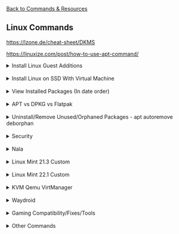 [Back to Commands & Resources](CommandsResources.md)

## Linux Commands
  https://lzone.de/cheat-sheet/DKMS

  https://linuxize.com/post/how-to-use-apt-command/

<details> 
  <summary>Install Linux Guest Additions</summary>
  <img src="Linux/guestadditions.png" alt="Zorin">

  - Device - Insert Guest Additions CD Image...
  - Go to disk and run:

        sudo ./VBoxLinuxAdditions.run
  - Give permissions to sharedfolder
  
        sudo adduser 'user' vboxsf
</details><br>
<details> 
        <summary>Install Linux on SSD With Virtual Machine</summary>
        <img src="Linux/Install Linux with VM/1.jpg" alt="1">
        <img src="Linux/Install Linux with VM/2.jpg" alt="2">
        <img src="Linux/Install Linux with VM/3.jpg" alt="3">
        <img src="Linux/Install Linux with VM/4.jpg" alt="4">
</details><br>

<details> 
  <summary>View Installed Packages (In date order)</summary>

  - ls -1t - get all dpkg.log* file names in chronological order
  - zcat -f - IF file is of gzip type then decompress it, ELSE just pass on the content.
  - tac - Reverse output of cat, line-by-line to makes sure we get the correct chronological order.
  - grep - Only check for installed or upgrade packages.
  - awk -F ':a' - Separate the architecture field from the package name
  - column -t - pretty print the columns separated by space
  - As shown above, it only works on ARM architecture and need slight modification for the architecture field separator 

        for x in $(ls -1t /var/log/dpkg.log*); do zcat -f $x |tac |grep -e " install " -e " upgrade "; done |awk -F ":a" '{print $1 " :a" $2}' |column -t
</details><br>





<details>
  <summary>APT vs DPKG vs Flatpak</summary>

  - APT Uses dpkg to Install Packages
  - APT Can Download Packages from remote repositories
  - APT is the native package manager on Debian-based systems. It installs files to your root file system (e.g. /usr/bin/pdflatex)
  - Dpkg Won't Install Dependencies
  - Dpkg Indexes Local Packages Only
  - Flatpak places configuration and data files in ~/.var, doesnt conform to XDG base directory specification
  - Flatpak isolates and sandboxes programs, a distribution-agnostic package format

        apt list --installed
        dpkg -l > apps.txt (sends to txt in home dir)
        apt-cache search <search term>
        apt-cache pkgnames <search_term>
</details><br>





<details>
  <summary>Uninstall/Remove Unused/Orphaned Packages - apt autoremove deborphan</summary>

        apt-get remove packagename

> will remove the binaries, but not the configuration or data files of the package packagename. It will also leave dependencies installed with it on installation time untouched.

        "apt-get purge packagename" or "apt-get remove --purge packagename"

> will remove about everything regarding the package packagename, but not the dependencies installed with it on installation. Both commands are equivalent. <br>
particularly useful when you want to 'start all over' with an application because you messed up the configuration. However, it does not remove configuration or data files residing in users home directories, usually in hidden folders there. There is no easy way to get those removed as well.

        apt-get autoremove

> removes orphaned packages, i.e. installed packages that used to be installed as an dependency, but aren't any longer. Use this after removing a package which had installed dependencies you're no longer interested in.

        "aptitude remove packagename" or "aptitude purge packagename" (likewise)

> will also attempt to remove other packages which were required by packagename on but are not required by any remaining packages. Note that aptitude only remembers dependency information for packages that it has installed.
</details><br>


<details> 
  <summary>Security</summary>

 - Forum - https://forums.linuxmint.com/viewtopic.php?t=390000

 - Blog - https://easylinuxtipsproject.blogspot.com/p/security.html?m=1

 - Titus - https://youtu.be/QxNsyrftJ8I?si=cCUl6SgggGp9S0xE

 - General - https://youtu.be/Sa0KqbpLye4?si=eXpyoeV8ZrQd-n5u
</details><br>


<details>
  <summary>Nala</summary>

        sudo nala fetch
        Mirrors you want to keep separated by spaces (1..16): 1 2 3
> fetch debian mirrors test for fast download
        
        sudo nala update
        sudo nala upgrade
> ^DO ABOVE FIRST fetch lastest package, install updates

        sudo nala install packagename
> install package

        sudo nala purge packagename
        sudo nala autoremove
>uninstall package, remove unused packages

        nala list --upgradable
> see from update if anything can be upgraded

        nala search packagename
> search package
</details><br>




<details> 
  <summary>Linux Mint 21.3 Custom</summary>

- Favorites: 
  - Extensions
  - Themes
  - Disks (gnome-disks)
  - Disk Usage Analyzer (baobab)
  - Update Manager
  - Firewall Configuration (gufw)
  - Timeshift
- Panel:
  - System monitor
  - Files
  - Firefox
  - Terminal
  - Software Manager
  - System Setting
  - Screenshot
  - Discord
  - VSCodium
- Extensions
  - Transparent Panels Reloaded (#181237/Opacity 70)
  - gTiles 1(3,1.5---1) 2(3,1.5---1,1) 3(1,1---1) 4(.3,3,.3,4.5,.3---.5,8,.5)
- Applets
  - Command Launcher
  - CinnVIIStarkMenu
  
        gnome-screenshot -w (screenshot current window)
        gnome-terminal -- waydroid first-launch (run waydroid on terminal)
- Keyboard > Shortcuts
  - Windows > Position > Move Window (Add)

        Shift + Ctrl + Alt + Z
  - Custom Shortcuts > gnome-screenshot-snip (Make)

        gnome-screenshot -a
        Shift + Ctrl + Alt + S

- Other
  - [Tela Icon](https://github.com/vinceliuice/Tela-icon-theme) [Guide](https://www.youtube.com/watch?v=oWRHumOldS8)
  - Commands:

        git clone https://github.com/vinceliuice/Tela-icon-theme.git
        sudo -s
        cd Tela-icon-theme/
        ./install.sh -d /usr/share/icons/

  - Terminal Color #181237/Preferences: Alt+Enter/No Menubar/Opacity/Palette:<br>
    [Option 1](https://coolors.co/22276e-a5a3d4-5b61ae-4b3e7f-e7e2f2-7e6ba2-2596be-d2d5ee)<br>
    [Option 2](https://coolors.co/7f8acd-7368a5-dbdbef-131a6a-cac7e9-6f75c3-37397f-efeaf5)
    [Accents (Raw)](https://coolors.co/293fc8-d1a993-efdae9-9c7db5-d0e0f7)
    [Primary (Raw)](https://coolors.co/4e3473-614ea0-2b38a0-8590d0-e8e6f3)
    [Accents (Firefox)](https://coolors.co/0020f0-c7deff-ffccf1-ff9c66-a333ff)
    [Primary (Firefox)](https://coolors.co/2f1f46-3b2f60-1a2361-394794-7367b6)
    [Accents (VSCode)](https://coolors.co/334eff-4760ff-85b8ff-c7deff-ffccf1-ff85de-ff9c66)
    [Primary (VSCode)](https://coolors.co/2f1f46-3b2f60-3f4ea2-2f40b1-8075bd-11152c-161f50-362e60)<br>

  - Firefox: Toolbar-Popup Color #5B61AE, Text #C7DEFF, Background-Search #1A2361, Tab Highlight #FFCCF1
  - Background 404 Clouds
  - ~/.config/gtk-3.0/[gtk.css](Linux/gtk.css) OR /usr/share/themes/404-Cloud-Mint-Y-Dark-Blue/gtk-3.0/[gtk.css](Linux/gtk.css)
  - Window Tiling - Drag to top maximizes
  - Sound - Sounds - Tiling and snapping windows (Off)
</details><br>

<details> 
  <summary>Linux Mint 22.1 Custom</summary>

- Favorites: 
  - System Setting
  - Extensions
  - Themes
  - Disks (gnome-disks)
  - Disk Usage Analyzer (baobab)
  - Update Manager
  - Firewall Configuration (gufw)
  - Timeshift
- Panel:
  - System monitor
  - Files
  - Zen
  - Terminal
  - Software Manager
  - Screenshot
  - Gimp
  - VSCodium
  - Steam
  - Bottles
  - Discord
- Other Apps
  - Nala
  - VLC
  - Mission Center
- Extensions
  - None

- Applets
  - Command Launcher
  
        gnome-screenshot -w (screenshot current window)
        gnome-terminal -- waydroid first-launch (run waydroid on terminal)
  - CinnVIIStarkMenu
  - Applets - Trash, Removable Drives, Favorites, Spacer, XApp Status Applet, Calendar, Corner bar
  
- Keyboard > Shortcuts
  - Windows > Position > Move Window (Add)

        CMD + Z
        Alt + Left Click (hold) - default actually
  - Custom Shortcuts > gnome-screenshot-snip (Make)

        gnome-screenshot -a
        Alt + Shift + S

- Other
  - [Tela Icon](https://github.com/vinceliuice/Tela-icon-theme) [Guide](https://www.youtube.com/watch?v=oWRHumOldS8)
  - Commands:

        git clone https://github.com/vinceliuice/Tela-icon-theme.git
        sudo -s
        cd Tela-icon-theme/
        ./install.sh -d /usr/share/icons/


  - Window Tiling - Drag to top maximizes
  - Sound - Sounds - Tiling and snapping windows (Off)
  - System settings > effects > (faster animation), [startup applications/preload] (optional)
  - Add application shortcuts (appimages) - Cinnamon Menu > right click > menu > open menu editor or (just right click menu icon > edit menu)
</details><br>



<details> 
  <summary>KVM Qemu VirtManager</summary>

[Install KVM Properly](https://www.youtube.com/watch?v=LHJhFW7_8EI)<br>
[Article](https://sysguides.com/install-kvm-on-linux)

</details><br>





<details> 
  <summary>Waydroid</summary>

[Waydroid Documentation](https://docs.waydro.id/usage/install-on-desktops)<br>
[Linux Mint Waydroid Setup](https://medium.com/@tony.j.miri/android-on-linux-mint-with-waydroid-setup-guide-ff0ca8eab22)<br>
[Waydroid Extras Script For Gaming](https://github.com/casualsnek/waydroid_script?tab=readme-ov-file)<br>
[Waydroid Resolution Change](https://docs.waydro.id/usage/waydroid-prop-options)<br>
[Waydroid Network Issues](https://docs.waydro.id/debugging/networking-issues)<br>

### Waydroid Install Commands

        sudo apt install curl ca-certificates -y
> curl certificates for safe connections to servers

        export DISTRO="jammy"
> version of Linux Mint - [jammy](https://www.linuxmint.com/download_all.php), create a persistent variable that holds our distro name

        sudo curl --proto '=https' --tlsv1.2 -Sf https://repo.waydro.id/waydroid.gpg --output /usr/share/keyrings/waydroid.gpg
> download a file on the internet in specified location in our local file system

        echo "deb [signed-by=/usr/share/keyrings/waydroid.gpg] https://repo.waydro.id/ $DISTRO main" | sudo tee /etc/apt/sources.list.d/waydroid.list
> add the new repository to our list of sources

        sudo apt update
> Update to use repository

        sudo apt install waydroid -y
> install waydroid

        sudo apt install weston
>install weston (optional) ONLY for distros that don't use wayland, <br> run weston then run waydroid

        waydroid first-launch
> launch waydroid (first time/afterwards too)

        waydroid show-full-ui
> launch waydroid

        waydroid session stop
> stop waydroid

<br><br>
### Waydroid Extras Script

    sudo apt install lzip
> required for script to run

    git clone https://github.com/casualsnek/waydroid_script
    cd waydroid_script
    python3 -m venv venv
    venv/bin/pip install -r requirements.txt
    sudo venv/bin/python3 main.py
> install/run script (~~gapps~~, libhoudini, magisk, smart dock)

<br><br>
### Granting full permission for apps data (HACK), combat against the apps permission issue on Android 11

    sudo waydroid shell
> run only when installing gacha game data (like arknights)

    chmod 777 -R /sdcard/Android
    chmod 777 -R /data/media/0/Android 
    chmod 777 -R /sdcard/Android/data
    chmod 777 -R /data/media/0/Android/obb 
    chmod 777 -R /mnt/*/*/*/*/Android/data
    chmod 777 -R /mnt/*/*/*/*/Android/obb
> permissions

<br><br>
### Waydroid Settings

> You can invert colors in Settings > Accessibility > Advanced/Color Inversion 

    waydroid prop set persist.waydroid.width 0-9999 (int)
    waydroid prop set persist.waydroid.height 0-9999 (int)
> Resolution

### Waydroid Network Requirements

    sudo ufw allow 53
    sudo ufw allow 67
    sudo ufw default allow FORWARD
    sudo systemctl restart ufw
> UFW/GUFW ports required for internet connection

    sudo ufw reset
    sudo ufw enable
    sudo ufw default reject
    sudo systemctl restart ufw
> ufw default
</details><br>


<details> 
  <summary>Gaming Compatibility/Fixes/Tools</summary>

Chris Titus Steam Games in Linux<br>
https://youtu.be/nRiUdVSeuFU?si=TunuhiYY77qRau-B<br>

Tools for Steam<br>
https://github.com/sonic2kk/steamtinkerlaunch<br>

Proton Tricks (Based on Wine Tricks)<br>
https://github.com/Matoking/protontricks<br>

Insurgency Error 
Game fails to start, 'GCC_7.0.0 not found', Ubuntu 22.04 <br>
https://steamcommunity.com/app/222880/discussions/3/3719440044266078799/ 

### Mangohud:
[Mangohud Video Guide](https://youtu.be/KSQrfWXHPDs?si=gR_LxBZxTbbpDYgV)<br>
FLATPAK XDG PORTAL FOR SYSTEM CONFIG

        sudo flatpak override --filesystem=xdg-config/MangoHud:ro

### Bottles:

Girls Frontline 2
```
wine-ge-proton8-26
dxvk-2.4.1
VKD3D disabled OR vkd3d-proton-2.14.1 (switch)

Installed_Dependencies:
d3dx9
msls31
arial32
times32
courie32
d3dcompiler_43
d3dcompiler_47
mono
gecko

renderer: gl
```
Run STALKER: ANOMALY 1.5.1 on Linux <br>ge-proton7-43<br>
https://steamcommunity.com/sharedfiles/filedetails/?id=2945494581<br>
https://www.reddit.com/r/linux_gaming/comments/tbanq8/stalker_anomaly_on_linux/<br>
https://github.com/DravenusRex/stalker-gamma-linux-guide<br>
https://www.youtube.com/watch?v=XBkl3rhgH8c<br>
```
ge-proton7-43
dxvk-2.4.1
vkd3d-proton-2.14.1

Installed_Dependencies:
d3dx9
msls31
arial32
times32
courie32
d3dcompiler_43
d3dcompiler_47
mono
gecko
d3dx11

renderer: gl
```
</details><br>



<details>
  <summary>Other Commands</summary>
  
        gnome-screenshot -a
> Gnome Screenshot - Snipping

**Touchpad Acceleration (There is no constant sensitivity, accel is the only sens)**

        xinput list
> Look for your touchpad id in the output (e.g., "SynPS/2 Synaptics TouchPad)

        xinput list-props <id>
> Display properties for your touchpad's ID

        xinput set-prop <id> "libinput Accel Speed" <value>
> \<value\> ranges from -1 (min accel) to 1 (max accel)


</details><br>


